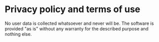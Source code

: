 # Privacy policy and terms of use

No user data is collected whatsoever and never will be.
The software is provided "as is" without any warranty for the described purpose and nothing else.
